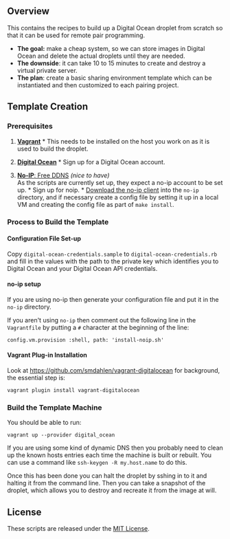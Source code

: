 ## Overview

This contains the recipes to build up a Digital Ocean droplet from scratch
so that it can be used for remote pair programming.

  * **The goal:** make a cheap system, so we can store images in Digital Ocean
    and delete the actual droplets until they are needed.
  * **The downside**: it can take 10 to 15 minutes to create and destroy a
    virtual private server.
  * **The plan**: create a basic sharing environment template which can be
    instantiated and then customized to each pairing project.

## Template Creation

### Prerequisites

  1. [**Vagrant**](http://www.vagrantup.com)
    * This needs to be installed on the host you work on as it is used to build
      the droplet.

  2. [**Digital Ocean**](http://www.digitalocean.com)
    * Sign up for a Digital Ocean account.

  3. [**No-IP**: Free DDNS](http://www.noip.com) _(nice to have)_  
    As the scripts are currently set up, they expect a no-ip account to be set up.
    * Sign up for noip.
    * [Download the no-ip client](http://www.noip.com/client/linux/noip-duc-linux.tar.gz)
      into the `no-ip` directory, and if necessary create a config file by
      setting it up in a local VM and creating the config file as part of
      `make install`.

### Process to Build the Template

#### Configuration File Set-up

Copy `digital-ocean-credentials.sample` to `digital-ocean-credentials.rb` and
fill in the values with the path to the private key which identifies you to
Digital Ocean and your Digital Ocean API credentials.

#### no-ip setup

If you are using no-ip then generate your configuration file and put it in the
`no-ip` directory.

If you aren't using `no-ip` then comment out the following line in the
`Vagrantfile` by putting a `#` character at the beginning of the line:

    config.vm.provision :shell, path: 'install-noip.sh'

#### Vagrant Plug-in Installation

Look at https://github.com/smdahlen/vagrant-digitalocean for background, the
essential step is:

    vagrant plugin install vagrant-digitalocean

### Build the Template Machine

You should be able to run:

    vagrant up --provider digital_ocean

If you are using some kind of dynamic DNS then you probably need to clean
up the known hosts entries each time the machine is built or rebuilt. You can
use a command like `ssh-keygen -R my.host.name` to do this.

Once this has been done you can halt the droplet by sshing in to it and
halting it from the command line. Then you can take a snapshot of the droplet,
which allows you to destroy and recreate it from the image at will.

## License

These scripts are released under the [MIT License](http://www.opensource.org/licenses/MIT).
